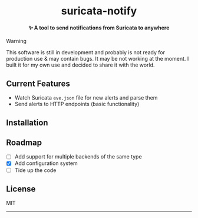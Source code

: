 
<h1 align="center">
  <br>
  suricata-notify
  <br>
</h1>

<h4 align="center">✨ A tool to send notifications from Suricata to anywhere </h4>

> [!WARNING]
> This software is still in development and probably is not ready for production use & may contain bugs. It may be not working at the moment. I built it for my own use and decided to share it with the world.

## Current Features
- Watch Suricata `eve.json` file for new alerts and parse them
- Send alerts to HTTP endpoints (basic functionality)

## Installation


## Roadmap
- [ ] Add support for multiple backends of the same type
- [x] Add configuration system
- [ ] Tide up the code

## License

MIT

---




